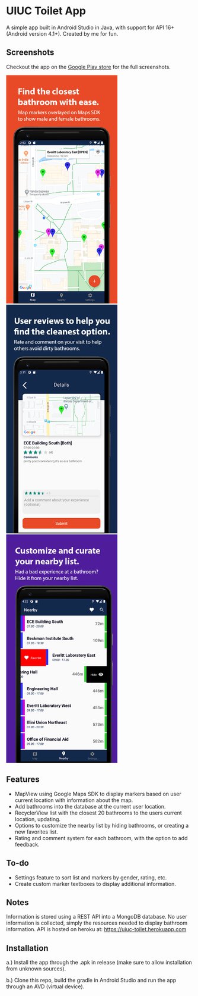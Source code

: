 # UIUC Toilet App
A simple app built in Android Studio in Java, with support for API 16+ (Android version 4.1+). Created by me for fun.

## Screenshots
Checkout the app on the [Google Play store](https://play.google.com/store/apps/details?id=com.cc.uiuc_toilet_android) for the full screenshots.

<p float="left">
  <img src="/images/maps.png" width="300" />
  <img src="/images/ratings.png" width="300"/>
  <img src="/images/list.png" width="300" />
</p>

## Features
* MapView using Google Maps SDK to display markers based on user current location with information about the map.
* Add bathrooms into the database at the current user location.
* RecyclerView list with the closest 20 bathrooms to the users current location, updating.
* Options to customize the nearby list by hiding bathrooms, or creating a new favorites list.
* Rating and comment system for each bathroom, with the option to add feedback.

## To-do
* Settings feature to sort list and markers by gender, rating, etc.
* Create custom marker textboxes to display additional information.

## Notes
Information is stored using a REST API into a MongoDB database. No user information is collected, simply the resources needed to display bathroom information. API is hosted on heroku at: https://uiuc-toilet.herokuapp.com

## Installation
a.) Install the app through the .apk in release (make sure to allow installation from unknown sources).

b.) Clone this repo, build the gradle in Android Studio and run the app through an AVD (virtual device).
